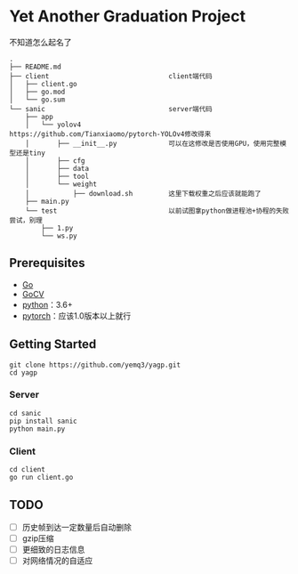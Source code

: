 # Yet Another Graduation Project

不知道怎么起名了

```
.
├── README.md
├── client                              client端代码
│   ├── client.go
│   ├── go.mod
│   └── go.sum
└── sanic                               server端代码
    ├── app                    	        
    │   └── yolov4                      https://github.com/Tianxiaomo/pytorch-YOLOv4修改得来
    │       ├── __init__.py             可以在这修改是否使用GPU，使用完整模型还是tiny
    │       ├── cfg
    │       ├── data
    │       ├── tool
    │       └── weight
    │           ├── download.sh         这里下载权重之后应该就能跑了
    ├── main.py                         
    └── test                            以前试图拿python做进程池+协程的失败尝试，别理  
        ├── 1.py
        └── ws.py
```

## Prerequisites

- [Go](https://golang.org/)
- [GoCV](https://gocv.io/)
- [python](https://www.python.org/)：3.6+
- [pytorch](https://pytorch.org/)：应该1.0版本以上就行

## Getting Started

```
git clone https://github.com/yemq3/yagp.git
cd yagp
```

### Server

```
cd sanic
pip install sanic
python main.py
```

### Client

```
cd client
go run client.go
```

## TODO

- [ ] 历史帧到达一定数量后自动删除
- [ ] gzip压缩
- [ ] 更细致的日志信息
- [ ] 对网络情况的自适应